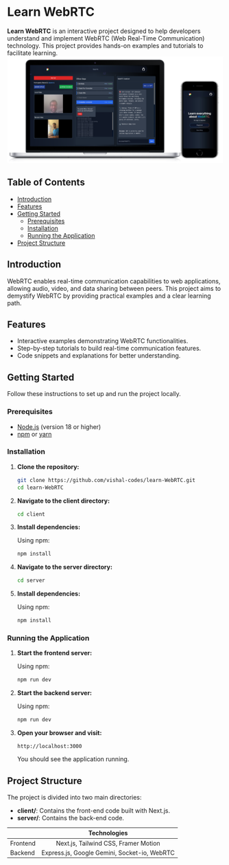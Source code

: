# Learn WebRTC

**Learn WebRTC** is an interactive project designed to help developers understand and implement WebRTC (Web Real-Time Communication) technology. This project provides hands-on examples and tutorials to facilitate learning.
<img src='repoImages/mockup.png'>

## Table of Contents

- [Introduction](#introduction)
- [Features](#features)
- [Getting Started](#getting-started)
  - [Prerequisites](#prerequisites)
  - [Installation](#installation)
  - [Running the Application](#running-the-application)
- [Project Structure](#project-structure)

## Introduction

WebRTC enables real-time communication capabilities to web applications, allowing audio, video, and data sharing between peers. This project aims to demystify WebRTC by providing practical examples and a clear learning path.

## Features

- Interactive examples demonstrating WebRTC functionalities.
- Step-by-step tutorials to build real-time communication features.
- Code snippets and explanations for better understanding.

## Getting Started

Follow these instructions to set up and run the project locally.

### Prerequisites

- [Node.js](https://nodejs.org/) (version 18 or higher)
- [npm](https://www.npmjs.com/) or [yarn](https://yarnpkg.com/)

### Installation

1. **Clone the repository:**

   ```bash
   git clone https://github.com/vishal-codes/learn-WebRTC.git
   cd learn-WebRTC
   ```

2. **Navigate to the client directory:**

   ```bash
   cd client
   ```

3. **Install dependencies:**

   Using npm:

   ```bash
   npm install
   ```

4. **Navigate to the server directory:**

   ```bash
   cd server
   ```

5. **Install dependencies:**

   Using npm:

   ```bash
   npm install
   ```

### Running the Application

1. **Start the frontend server:**

   Using npm:

   ```bash
   npm run dev
   ```

2. **Start the backend server:**

   Using npm:

   ```bash
   npm run dev
   ```

3. **Open your browser and visit:**

   ```
   http://localhost:3000
   ```

   You should see the application running.

## Project Structure

The project is divided into two main directories:

- **client/**: Contains the front-end code built with Next.js.
- **server/**: Contains the back-end code.

|          |                 Technologies                 |
| -------- | :------------------------------------------: |
| Frontend |     Next.js, Tailwind CSS, Framer Motion     |
| Backend  | Express.js, Google Gemini, Socket-io, WebRTC |
